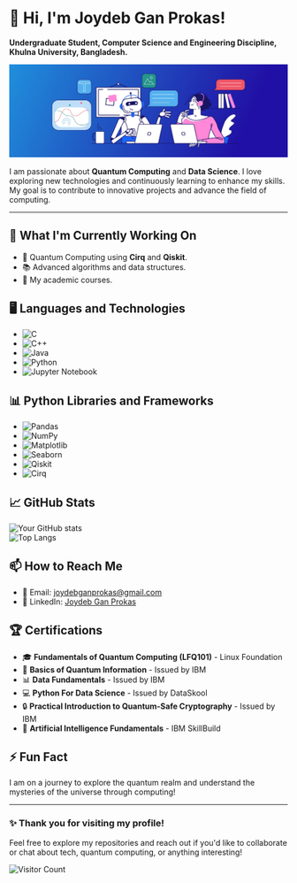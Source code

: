# 👋 Hi, I'm Joydeb Gan Prokas!

**Undergraduate Student, Computer Science and Engineering Discipline, Khulna University, Bangladesh.**

![Profile Banner](https://github.com/joydeb1729/joydeb1729/blob/ececa866c02bcc7a55e56bd3ea2f83b44493d1ef/chatGPT-GitHub-banner.jpg)

I am passionate about **Quantum Computing** and **Data Science**. I love exploring new technologies and continuously learning to enhance my skills. My goal is to contribute to innovative projects and advance the field of computing.

---

## 🔭 What I'm Currently Working On
- 🤖 Quantum Computing using **Cirq** and **Qiskit**.
- 📚 Advanced algorithms and data structures.
- 📝 My academic courses.

## 🖥️ Languages and Technologies
- ![C](https://img.shields.io/badge/C-00599C?style=flat&logo=c&logoColor=white)
- ![C++](https://img.shields.io/badge/C%2B%2B-F34B7D?style=flat&logo=c%2B%2B&logoColor=white)
- ![Java](https://img.shields.io/badge/Java-007396?style=flat&logo=java&logoColor=white)
- ![Python](https://img.shields.io/badge/Python-3776AB?style=flat&logo=python&logoColor=white)
- ![Jupyter Notebook](https://img.shields.io/badge/Jupyter_Notebook-F37626?style=flat&logo=jupyter&logoColor=white)

## 📊 Python Libraries and Frameworks
- ![Pandas](https://img.shields.io/badge/Pandas-150458?style=flat&logo=pandas&logoColor=white)
- ![NumPy](https://img.shields.io/badge/NumPy-013243?style=flat&logo=numpy&logoColor=white)
- ![Matplotlib](https://img.shields.io/badge/Matplotlib-003A6C?style=flat&logo=matplotlib&logoColor=white)
- ![Seaborn](https://img.shields.io/badge/Seaborn-3F7F8C?style=flat&logo=seaborn&logoColor=white)
- ![Qiskit](https://img.shields.io/badge/Qiskit-0E4F5C?style=flat&logo=qiskit&logoColor=white)
- ![Cirq](https://img.shields.io/badge/Cirq-9B9B9B?style=flat&logo=google&logoColor=white)

## 📈 GitHub Stats
![Your GitHub stats](https://github-readme-stats.vercel.app/api?username=joydeb1729&show_icons=true&hide=prs&theme=radical)  
![Top Langs](https://github-readme-stats.vercel.app/api/top-langs/?username=joydeb1729&layout=compact&theme=radical&hide=javascript,html,css)


## 📫 How to Reach Me
- 📧 Email: [joydebganprokas@gmail.com](mailto:joydebganprokas@gmail.com)
- 💼 LinkedIn: [Joydeb Gan Prokas](https://www.linkedin.com/in/joydeb-gan-prokas/)

## 🏆 Certifications
- 🎓 **Fundamentals of Quantum Computing (LFQ101)** - Linux Foundation
- 📜 **Basics of Quantum Information** - Issued by IBM
- 📊 **Data Fundamentals** - Issued by IBM
- 💻 **Python For Data Science** - Issued by DataSkool
- 🔒 **Practical Introduction to Quantum-Safe Cryptography** - Issued by IBM
- 🤖 **Artificial Intelligence Fundamentals** - IBM SkillBuild

## ⚡ Fun Fact
I am on a journey to explore the quantum realm and understand the mysteries of the universe through computing!

---

### ✨ Thank you for visiting my profile!
Feel free to explore my repositories and reach out if you'd like to collaborate or chat about tech, quantum computing, or anything interesting!

![Visitor Count](https://komarev.com/ghpvc/?username=joydeb1729&color=brightgreen)
